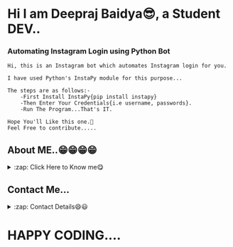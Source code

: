 # Hi I am Deepraj Baidya😎, a Student DEV..
### Automating Instagram Login using Python Bot

    Hi, this is an Instagram bot which automates Instagram login for you.

    I have used Python's InstaPy module for this purpose...

    The steps are as follows:-
        -First Install InstaPy{pip install instapy}
        -Then Enter Your Credentials{i.e username, passwords}.
        -Run The Program...That's IT.
    
    Hope You'll Like this one.🥰
    Feel Free to contribute.....

## About ME..😁😁😁😁
<details>
  <summary>:zap: Click Here to Know me😋</summary>

<!-- Little About Me-->
- 🌱 I’m currently learning everything 🤣
- 👯 I’m looking to collaborate with other Student Dev's
- 🥅 2021 Goals: Contribute more to Open Source projects
- ⚡ Fun fact: I love to play Football
</details>

## Contact Me...
<details>
    <summary>:zap: Contact Details😄😃</summary>

My Github: [GitHub](https://github.com/deepraj02)
<br>
Instagram: [Instagram](https://www.instagram.com/deeprajbaidya02/?hl=en)
<br>
Website: [Hi,I am Deepraj](https://deepraj02.github.io)
<br>
Email: deeprajbaidya06@gmail.com
</details>

# HAPPY CODING....